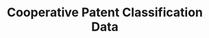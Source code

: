 ---
bigquery: https://console.cloud.google.com/bigquery?p=patents-public-data&d=cpc&page=dataset
citation: '“Cooperative Patent Classification” by the EPO and USPTO, for public use. '
contributors: EPO, USPTO
cost: None
description: Cooperative Patent Classification Data contains the scheme and definitions
  of the Cooperative Patent Classification system for classifying patent documents.
  The CPC is the result of a partnership between the EPO and the USPTO in their joint
  effort to develop a common, internationally compatible classification system for
  technical documents, in particular patent publications, which will be used by both
  offices in the patent granting process
documentation: https://www.cooperativepatentclassification.org/cpcSchemeAndDefinitions
last_edit: Mon, 19 Jun 2023 16:43:10 GMT
location: https://www.cooperativepatentclassification.org/index
maintained_by: USPTO, EPO
open_access: 'TRUE'
schema_fields:
- level
- sizeCache
- glossary
- date_revised
- breakdownCode
- titleFull
- title_full
- parents
- title_part
- definition
- children
- informativeReferences
- breakdown_code
- application_references
- residualReferences
- symbol
- scopeLimitingReferences
- residual_references
- titlePart
- applicationReferences
- notAllocatable
- not_allocatable
- synonyms
- rules
- limitingReferences
- ipcConcordant
- childGroups
- additional_only
- child_groups
- dateRevised
- status
- ipc_concordant
- limiting_references
- precedenceLimitingReferences
- informative_references
shortname: cooperative_patent_classification
tags:
- patents
- science
title: Cooperative Patent Classification Data
uuid: 984374a7-16e9-4b35-9445-458daceb01bf
versioning: 'FALSE'
---
